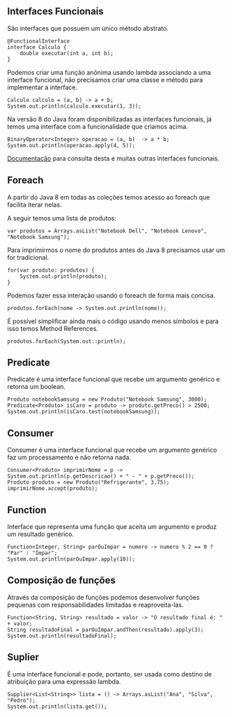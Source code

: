 ## Interfaces Funcionais

São interfaces que possuem um único método abstrato.

```
@FunctionalInterface
interface Calculo {
    double executar(int a, int b);
}
```

Podemos criar uma função anônima usando lambda associando a uma interface funcional, não precisamos criar uma classe e método para implementar a interface.

```
Calculo calculo = (a, b) -> a + b;
System.out.println(calculo.executar(1, 3));
```

Na versão 8 do Java foram disponibilizadas as interfaces funcionais, já temos uma interface com a funcionalidade que criamos acima.

```
BinaryOperator<Integer> operacao = (a, b)  -> a * b;
System.out.println(operacao.apply(4, 5));
```

[Documentação](https://docs.oracle.com/javase/8/docs/api/java/util/function/package-summary.html) para consulta desta e muitas outras interfaces funcionais.

## Foreach

A partir do Java 8 em todas as coleções temos acesso ao foreach que facilita iterar nelas.

A seguir temos uma lista de produtos:

```
var produtos = Arrays.asList("Notebook Dell", "Notebook Lenovo", "Notebook Samsung");
```

Para imprimirmos o nome do produtos antes do Java 8 precisamos usar um for tradicional.

```
for(var produto: produtos) {
    System.out.println(produto);
}
```

Podemos fazer essa interação usando o foreach de forma mais concisa.

```
produtos.forEach(nome -> System.out.println(nome));
```

É possível simplificar ainda mais o código usando menos símbolos e para isso temos Method References.

```
produtos.forEach(System.out::println);
```

## Predicate

Predicate é uma interface funcional que recebe um argumento genérico e retorna um boolean.

```
Produto notebookSamsung = new Produto("Notebook Samsung", 3000);
Predicate<Produto> isCaro = produto -> produto.getPreco() > 2500;
System.out.println(isCaro.test(notebookSamsung));
```

## Consumer

Consumer é uma interface funcional que recebe um argumento genérico faz um processamento e não retorna nada.

```
Consumer<Produto> imprimirNome = p -> System.out.println(p.getDescricao() + " - " + p.getPreco());
Produto produto = new Produto("Refrigerante", 3.75);
imprimirNome.accept(produto);
```

## Function

Interface que representa uma função que aceita um argumento e produz um resultado genérico.

```
Function<Integer, String> parOuImpar = numero -> numero % 2 == 0 ? "Par" : "Ímpar";
System.out.println(parOuImpar.apply(10));
```

## Composição de funções

Através da composição de funções podemos desenvolver funções pequenas com responsabilidades limitadas
e reaproveita-las.

```
Function<String, String> resultado = valor -> "O resultado final é: " + valor;
String resultadoFinal = parOuImpar.andThen(resultado).apply(3);
System.out.println(resultadoFinal);
```

## Suplier

É uma interface funcional e pode, portanto, ser usada como destino de atribuição para uma expressão lambda.

```
Supplier<List<String>> lista = () -> Arrays.asList("Ana", "Silva", "Pedro");
System.out.println(lista.get());
```